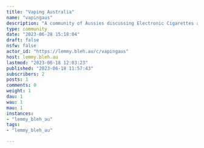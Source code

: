 ```yaml
---
title: "Vaping Australia" 
name: "vapingaus"
description: "A community of Aussies discussing Electronic Cigarettes and their use in Australia. **18+ ONLY!****Posts or comments asking where to purchase illegal and/or black-market products (disposables, etc) will result in an immediate ban.**"
type: community
date: "2023-06-28 15:18:04"
draft: false
nsfw: false
actor_id: "https://lemmy.bleh.au/c/vapingaus"
host: lemmy.bleh.au
lastmod: "2023-06-18 12:03:23"
published: "2023-06-18 11:57:43"
subscribers: 2
posts: 1
comments: 0
weight: 1
dau: 1
wau: 1
mau: 1
instances:
- "lemmy_bleh_au"
tags: 
- "lemmy_bleh_au"

---
```

